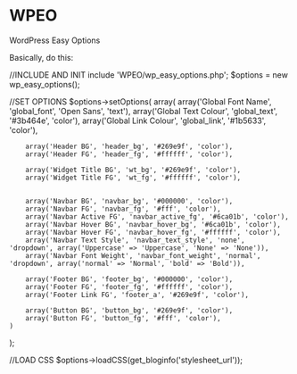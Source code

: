 # WPEO
WordPress Easy Options

Basically, do this: 

//INCLUDE AND INIT
include 'WPEO/wp_easy_options.php';
$options = new wp_easy_options();

//SET OPTIONS
$options->setOptions(
	array(
		array('Global Font Name', 'global_font', 'Open Sans', 'text'),
		array('Global Text Colour', 'global_text', '#3b464e', 'color'),
		array('Global Link Colour', 'global_link', '#1b5633', 'color'),
		
		array('Header BG', 'header_bg', '#269e9f', 'color'),
		array('Header FG', 'header_fg', '#ffffff', 'color'),
		
		array('Widget Title BG', 'wt_bg', '#269e9f', 'color'),
		array('Widget Title FG', 'wt_fg', '#ffffff', 'color'),
		

		array('Navbar BG', 'navbar_bg', '#000000', 'color'),
		array('Navbar FG', 'navbar_fg', '#fff', 'color'),
		array('Navbar Active FG', 'navbar_active_fg', '#6ca01b', 'color'),
		array('Navbar Hover BG', 'navbar_hover_bg', '#6ca01b', 'color'),
		array('Navbar Hover FG', 'navbar_hover_fg', '#ffffff', 'color'),
		array('Navbar Text Style', 'navbar_text_style', 'none', 'dropdown', array('Uppercase' => 'Uppercase', 'None' => 'None')),
		array('Navbar Font Weight', 'navbar_font_weight', 'normal', 'dropdown', array('normal' => 'Normal', 'bold' => 'Bold')),
		
		array('Footer BG', 'footer_bg', '#000000', 'color'),
		array('Footer FG', 'footer_fg', '#ffffff', 'color'),
		array('Footer Link FG', 'footer_a', '#269e9f', 'color'),
		
		array('Button BG', 'button_bg', '#269e9f', 'color'),
		array('Button FG', 'button_fg', '#fff', 'color'),
	)
);

//LOAD CSS
$options->loadCSS(get_bloginfo('stylesheet_url'));
